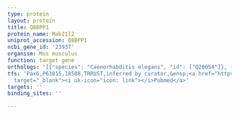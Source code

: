 ```yaml
---
type: protein
layout: protein
title: Q8BPP1
protein_name: Mab21l2
uniprot_accession: Q8BPP1
ncbi_gene_id: '23937'
organism: Mus musculus
function: target gene
orthologs: '[{"species": "Caenorhabditis elegans", "id": ["Q20054"]}, {"species": "Homo sapiens", "id": ["Q9Y586"]}, {"species": "Rattus norvegicus", "id": ["D4ACZ1"]}]'
tfs: 'Pax6,P63015,18508,TRRUST,inferred by curator,&ensp;<a href="https://www.ncbi.nlm.nih.gov/pubmed/?term=29087512%5Buid%5D+OR+19132093%5Buid%5D"
  target="_blank"><i uk-icon="icon: link"></i>Pubmed</a>'
targets: ''
binding_sites: ''

---
```

